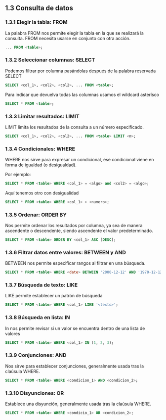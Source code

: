 ## 1.3 Consulta de datos

### 1.3.1 Elegir la tabla: FROM

La palabra FROM nos permite elegir la tabla en la que se realizará la consulta. FROM necesita usarse en conjunto con otra acción.

``` sql
... FROM <table>;
```

### 1.3.2 Seleccionar columnas: SELECT

Podemos filtrar por columna pasándolas después de la palabra reservada SELECT

``` sql
SELECT <col_1>, <col2>, <col2>, ... FROM <table>;
```

Para indicar que devuelva todas las columnas usamos el wildcard asterísco

``` sql
SELECT * FROM <table>;
```

### 1.3.3 Limitar resultados: LIMIT

LIMIT limita los resultados de la consulta a un número especificado.

``` sql
SELECT <col_1>, <col2>, <col2>, ... FROM <table> LIMIT <n>;
```

### 1.3.4 Condicionales: WHERE

WHERE nos sirve para expresar un condicional, ese condicional viene en forma de igualdad (o desigualdad).

Por ejemplo:

``` sql
SELECT * FROM <table> WHERE <col_1> = <algo> and <col2> = <algo>;
```

Aquí tenemos otro con desigualidad

``` sql
SELECT * FROM <table> WHERE <col_1> > <numero>;
```

### 1.3.5 Ordenar: ORDER BY

Nos permite ordenar los resultados por columna, ya sea de manera ascendente o descendente, siendo ascendente el valor predeterminado.

``` sql
SELECT * FROM <table> ORDER BY <col_1> ASC [DESC];
```

### 1.3.6 Filtrar datos entre valores: BETWEEN y AND

BETWEEN nos permite especificar rangos al filtrar en una búsqueda.

``` sql
SELECT * FROM <table> WHERE <date> BETWEEN '2000-12-12' AND '1970-12-12';
```

### 1.3.7 Búsqueda de texto: LIKE

LIKE permite establecer un patrón de búsqueda

``` sql
SELECT * FROM <table> WHERE <col_1> LIKE '<texto>';
```

### 1.3.8 Búsqueda en lista: IN

In nos permite revisar si un valor se encuentra dentro de una lista de valores

``` sql
SELECT * FROM <table> WHERE <col_1> IN (1, 2, 3);
```

### 1.3.9 Conjunciones: AND

Nos sirve para establecer conjunciones, generalmente usada tras la claúsula WHERE.


``` sql
SELECT * FROM <table> WHERE <condicion_1> AND <condicion_2>;
```

### 1.3.10 Disyunciones: OR

Establece una disyunción, generalmente usada tras la claúsula WHERE.

``` sql
SELECT * FROM <table> WHERE <condicio_1> OR <condicion_2>;
```

